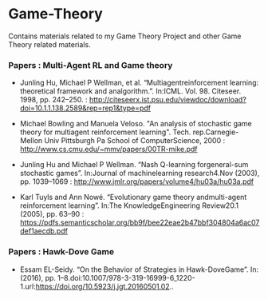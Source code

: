 # Game-Theory
Contains materials related to my Game Theory Project and other Game Theory related materials.

### Papers : Multi-Agent RL and Game theory 
* Junling Hu, Michael P Wellman, et al. “Multiagentreinforcement learning: theoretical framework and analgorithm.”. In:ICML. Vol. 98. Citeseer. 1998, pp. 242–250. : http://citeseerx.ist.psu.edu/viewdoc/download?doi=10.1.1.138.2589&rep=rep1&type=pdf

* Michael Bowling and Manuela Veloso. "An analysis of stochastic game theory for multiagent reinforcement learning". Tech. rep.Carnegie-Mellon Univ Pittsburgh Pa School of ComputerScience, 2000 : http://www.cs.cmu.edu/~mmv/papers/00TR-mike.pdf

* Junling Hu and Michael P Wellman. “Nash Q-learning forgeneral-sum stochastic games”. In:Journal of machinelearning research4.Nov (2003), pp. 1039–1069 : http://www.jmlr.org/papers/volume4/hu03a/hu03a.pdf

* Karl Tuyls and Ann Nowé. “Evolutionary game theory andmulti-agent reinforcement learning”. In:The KnowledgeEngineering Review20.1 (2005), pp. 63–90 : https://pdfs.semanticscholar.org/bb9f/bee22eae2b47bbf304804a6ac07def1aecdb.pdf
 

### Papers : Hawk-Dove Game
* Essam EL-Seidy. “On the Behavior of Strategies in Hawk-DoveGame”. In: (2016), pp. 1–8.doi:10.1007/978-3-319-16999-6_1220-1.url:https://doi.org/10.5923/j.jgt.20160501.02..
